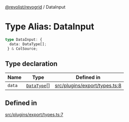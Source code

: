 [@revolist/revogrid](README.md) / DataInput

# Type Alias: DataInput

```ts
type DataInput: {
  data: DataType[];
 } & ColSource;
```

## Type declaration

| Name | Type | Defined in |
| ------ | ------ | ------ |
| `data` | [`DataType`](TypeAlias.DataType.md)[] | [src/plugins/export/types.ts:8](https://github.com/revolist/revogrid/blob/6957d67da887b25ac544cadb80669dc782e7d7d6/src/plugins/export/types.ts#L8) |

## Defined in

[src/plugins/export/types.ts:7](https://github.com/revolist/revogrid/blob/6957d67da887b25ac544cadb80669dc782e7d7d6/src/plugins/export/types.ts#L7)
